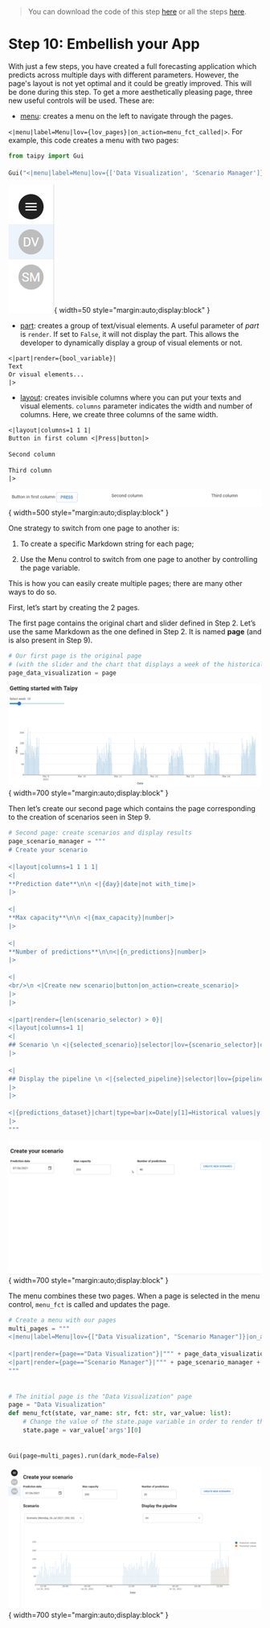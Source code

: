 > You can download the code of this step [here](../src/step_10.py) or all the steps [here](https://github.com/Avaiga/taipy-getting-started/tree/develop/src).

# Step 10: Embellish your App

With just a few steps, you have created a full forecasting application which predicts across multiple days with different parameters. However, the page's layout is not yet optimal and it could be greatly improved. This will be done during this step. To get a more aesthetically pleasing page, three new useful controls will be used. These are:

- [menu](https://docs.taipy.io/manuals/gui/viselements/menu/): creates a menu on the left to navigate through the pages.

`<|menu|label=Menu|lov={lov_pages}|on_action=menu_fct_called|>`. For example, this code creates a menu with two pages:

```python
from taipy import Gui

Gui("<|menu|label=Menu|lov={['Data Visualization', 'Scenario Manager']}|>").run()
```

![Menu](menu.png){ width=50 style="margin:auto;display:block" }



- [part](https://docs.taipy.io/manuals/gui/viselements/part/): creates a group of text/visual elements. A useful parameter of *part* is `render`. If set to `False`, it will not display the part. This allows the developer to dynamically display a group of visual elements or not.

```
<|part|render={bool_variable}|
Text
Or visual elements...
|>
```

- [layout](https://docs.taipy.io/manuals/gui/viselements/layout/): creates invisible columns where you can put your texts and visual elements. `columns` parameter indicates the width and number of columns. Here, we create three columns of the same width.

```
<|layout|columns=1 1 1|
Button in first column <|Press|button|>

Second column

Third column
|>
```

![Layout](layout.png){ width=500 style="margin:auto;display:block" }


One strategy to switch from one page to another is:

1. To create a specific Markdown string for each page;

2. Use the Menu control to switch from one page to another by controlling the page variable.

This is how you can easily create multiple pages; there are many other ways to do so.
 
First, let’s start by creating the 2 pages.

The first page contains the original chart and slider defined in Step 2. Let’s use the same Markdown as the one defined in Step 2. It is named __page__ (and is also present in Step 9). 


```python
# Our first page is the original page
# (with the slider and the chart that displays a week of the historical data)
page_data_visualization = page
```

![Data Visualization](data_visualization.png){ width=700 style="margin:auto;display:block" }


Then let’s create our second page which contains the page corresponding to the creation of scenarios seen in Step 9.

```python
# Second page: create scenarios and display results
page_scenario_manager = """
# Create your scenario

<|layout|columns=1 1 1 1|
<|
**Prediction date**\n\n <|{day}|date|not with_time|>
|>

<|
**Max capacity**\n\n <|{max_capacity}|number|>
|>

<|
**Number of predictions**\n\n<|{n_predictions}|number|>
|>

<|
<br/>\n <|Create new scenario|button|on_action=create_scenario|>
|>
|>

<|part|render={len(scenario_selector) > 0}|
<|layout|columns=1 1|
<|
## Scenario \n <|{selected_scenario}|selector|lov={scenario_selector}|dropdown|>
|>

<|
## Display the pipeline \n <|{selected_pipeline}|selector|lov={pipeline_selector}|dropdown|>
|>
|>

<|{predictions_dataset}|chart|type=bar|x=Date|y[1]=Historical values|y[2]=Predicted values|height=80%|width=100%|>
|>
"""
```

![Scenario Manager](scenario_manager.gif){ width=700 style="margin:auto;display:block" }


The menu combines these two pages. When a page is selected in the menu control, `menu_fct` is called and updates the page.

```python
# Create a menu with our pages
multi_pages = """
<|menu|label=Menu|lov={["Data Visualization", "Scenario Manager"]}|on_action=menu_fct|>

<|part|render={page=="Data Visualization"}|""" + page_data_visualization + """|>
<|part|render={page=="Scenario Manager"}|""" + page_scenario_manager + """|>
"""


# The initial page is the "Data Visualization" page
page = "Data Visualization"
def menu_fct(state, var_name: str, fct: str, var_value: list):
    # Change the value of the state.page variable in order to render the correct page
    state.page = var_value['args'][0]


Gui(page=multi_pages).run(dark_mode=False)
```

![Multi Pages](multi_pages.png){ width=700 style="margin:auto;display:block" }

